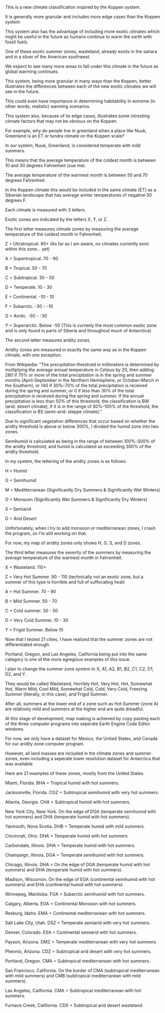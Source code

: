 This is a new climate classification inspired by the Koppen system.

It is generally more granular and includes more edge cases than the Koppen system.

This system also has the advantage of including more exotic climates which might be useful in the future as humans continue to warm the earth with fossil fuels.

One of these exotic summer zones, wasteland, already exists in the sahara and in a sliver of the American southwest.

We expect to see many more areas to fall under this climate in the future as global warming continues.

This system, being more granular in many ways than the Koppen, better illustrates the differences between each of the new exotic climates we will see in the future.

This could even have importance in determining habitability in extreme (in other words, realistic) warming scenarios.

This system also, because of its edge cases, illustrates some intresting climate factors that may not be obvious on the Koppen.

For example, why do people live in greenland when a place like Nuuk, Greenland is an ET or tundra climate on the Koppen scale?

In our system, Nuuk, Greenland, is considered temperate with mild summers.

This means that the average temperature of the coldest month is between 10 and 30 degrees Fahrenheit (sue me).

The average temperature of the warmest month is between 50 and 70 degrees Fahrenheit.

In the Koppen climate this would be included in the same climate (ET) as a Siberian landscape that has average winter temperatures of negative 50 degrees F.

Each climate is measured with 3 letters.

Exotic zones are indicated by the letters X, Y, or Z.

The first letter measures climate zones by measuring the average temperature of the coldest month in Fahrenheit.

Z = Ultratropical. 90+ (As far as I am aware, no climates currently exist within this zone... yet)

A = Supertropical. 70 - 90

B = Tropical. 50 - 70

C = Subtropical. 30 - 50

D = Temperate. 10 - 30

E = Continental. -10 - 10

F = Subarctic. -30 - -10

G = Arctic. -50 - -30

Y = Superarctic. Below -50 (This is currenly the most common exotic zone and is only found in parts of Siberia and throughout much of Antarctica)

The second letter measures aridity zones.

Aridity zones are measured in exactly the same way as in the Koppen climate, with one exception.

From Wikipedia: "The precipitation threshold in millimeters is determined by multiplying the average annual temperature in Celsius by 20, then adding:
280 if 70% or more of the total precipitation is in the spring and summer months (April–September in the Northern Hemisphere, or October–March in the Southern), or
140 if 30%–70% of the total precipitation is received during the spring and summer, or 0 if less than 30% of the total precipitation is received during the spring and summer.
If the annual precipitation is less than 50% of this threshold, the classification is BW (arid: desert climate); 
if it is in the range of 50%–100% of the threshold, the classification is BS (semi-arid: steppe climate)."

Due to significant vegetation differences that occur based on whether the aridity threshold is above or below 300%, I divided the humid zone into two zones.

Semihumid is calculated as being in the range of between 100%-300% of the aridity threshold, and humid is calculated as exceeding 300% of the aridity threshold.

In my system, the lettering of the aridity zones is as follows:

H = Humid

G = Semihumid

M = Meditterranean (Significantly Dry Summers & Significantly Wet Winters)

O = Monsoon (Significantly Wet Summers & Significantly Dry Winters)

S = Semiarid

D = Arid Desert

Unfortunately, when I try to add monsoon or mediterranean zones, I crash the program, so I'm still working on that.

For now, my map of aridity zones only shows H, G, S, and D zones.

The third letter measures the severity of the summers by measuring the average temperature of the warmest month in Fahrenheit.

X = Wasteland. 110+

Z = Very Hot Summer. 90 - 110 (technically not an exotic zone, but a summer of this type is horrible and full of suffocating heat)

A = Hot Summer. 70 - 90

B = Mild Summer. 50 - 70

C = Cold summer. 30 - 50

D = Very Cold Summer. 10 - 30

Y = Frigid Summer. Below 10

Now that I tested 21 cities, I have realized that the summer zones are not differentiated enough.

Portland, Oregon, and Las Angeles, California being put into the same category is one of the more egregious examples of this issue.

I plan to change the summer zone system to X, A1, A2, B1, B2, C1, C2, D1, D2, and Y.

They would be called Wasteland, Horribly Hot, Very Hot, Hot, Somewhat Hot, Warm Mild, Cool Mild, Somewhat Cold, Cold, Very Cold, Freezing Summer (literally, in this case), and Frigid Summer.

After all, summers at the lower end of a zone such as Hot Summer (zone A) are relatively mild and summers at the higher end are quite dreadful.

At this stage of development, map making is achieved by copy pasting each of the three computer programs into seperate Earth Engine Code Editor windows.

For now, we only have a dataset for Mexico, the United States, and Canada for our aridity zone computer program.

However, all land masses are included in the climate zones and summer zones, even including a seperate lower resolution dataset for Antarctica that was available.

Here are 21 examples of these zones, mostly from the United States.

Miami, Florida. BHA = Tropical humid with hot summers.

Jacksonville, Florida. CGZ = Subtropical semihumid with very hot summers.

Atlanta, Georgia. CHA = Subtropical humid with hot summers.

New York City, New York. On the edge of DGA (temperate semihumid with hot summers) and DHA (temperate humid with hot summers).

Yarmouth, Nova Scotia. DHB = Temperate humid with mild summers.

Cincinnati, Ohio. DHA = Temperate humid with hot summers.

Carbondale, Illinois. DHA = Temperate humid with hot summers.

Champaign, Illinois. DGA = Temperate semihumid with hot summers.

Chicago, Illinois. DHA = On the edge of DGA (temperate humid with hot summers) and DHA (temperate humid with hot summers).

Madison, Wisconsin. On the edge of EGA (continental semihumid with hot summers) and EHA (continental humid with hot summers).

Winnepeg, Manitoba. FGA = Subarctic semihumid with hot summers.

Calgary, Alberta. EOA = Continental Monsoon with hot summers.

Rexburg, Idaho. EMA = Continental mediterranean with hot summers.

Salt Lake City, Utah. DSZ = Temperate semiarid with very hot summers.

Denver, Colorado. ESA = Continental semiarid with hot summers.

Payson, Arizona. DMZ = Temperate mediterranean with very hot summers.

Pheonix, Arizona. CDZ = Subtropical arid desert with very hot summers.

Portland, Oregon. CMA = Subtropical mediterranean with hot summers.

San Francisco, California. On the border of CMA (subtropical mediterranean with mild summers) and CMB (subtropical mediterranean with mild summers).

Las Angeles, California. CMA = Subtropical mediterranean with hot summers.

Furnace Creek, California. CDX = Subtropical arid desert wasteland.













